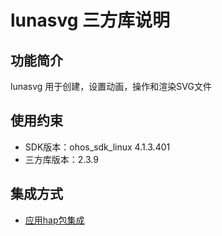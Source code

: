 # lunasvg 三方库说明
## 功能简介
lunasvg 用于创建，设置动画，操作和渲染SVG文件
## 使用约束
- SDK版本：ohos_sdk_linux 4.1.3.401
- 三方库版本：2.3.9

## 集成方式
+ [应用hap包集成](docs/hap_integrate.md)
